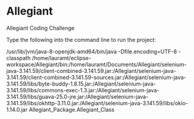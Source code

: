 # Allegiant
Allegiant Coding Challenge

Type the following into the command line to run the project:

/usr/lib/jvm/java-8-openjdk-amd64/bin/java -Dfile.encoding=UTF-8 -classpath /home/lauramt/eclipse-workspace/Allegiant/bin:/home/lauramt/Documents/Allegiant/selenium-java-3.141.59/client-combined-3.141.59.jar:/Allegiant/selenium-java-3.141.59/client-combined-3.141.59-sources.jar:/Allegiant/selenium-java-3.141.59/libs/byte-buddy-1.8.15.jar:/Allegiant/selenium-java-3.141.59/libs/commons-exec-1.3.jar:/Allegiant/selenium-java-3.141.59/libs/guava-25.0-jre.jar:/Allegiant/selenium-java-3.141.59/libs/okhttp-3.11.0.jar:/Allegiant/selenium-java-3.141.59/libs/okio-1.14.0.jar Allegiant_Package.Allegiant_Class

